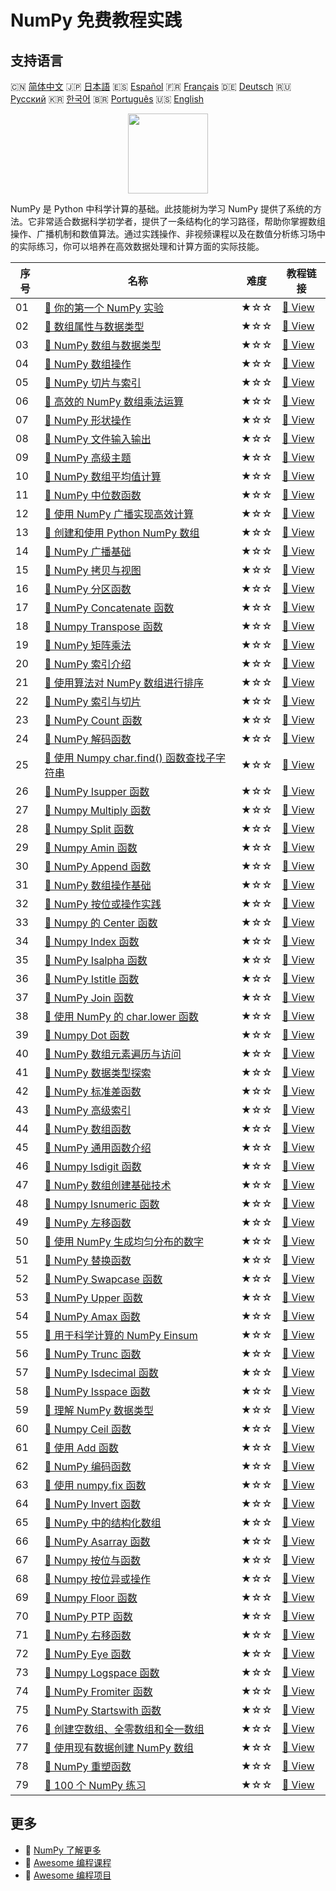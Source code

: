 # NumPy 免费教程实践

## 支持语言

🇨🇳 [简体中文](README_zh.md) 🇯🇵 [日本語](README_ja.md) 🇪🇸 [Español](README_es.md) 🇫🇷 [Français](README_fr.md) 🇩🇪 [Deutsch](README_de.md) 🇷🇺 [Русский](README_ru.md) 🇰🇷 [한국어](README_ko.md) 🇧🇷 [Português](README_pt.md) 🇺🇸 [English](README.md) 

<div align="center">
<img width="128px" src="https://file.labex.io/path/gdqX0QgXsYjL.png">
</div>

NumPy 是 Python 中科学计算的基础。此技能树为学习 NumPy 提供了系统的方法。它非常适合数据科学初学者，提供了一条结构化的学习路径，帮助你掌握数组操作、广播机制和数值算法。通过实践操作、非视频课程以及在数值分析练习场中的实际练习，你可以培养在高效数据处理和计算方面的实际技能。

|   序号 | 名称                                                                                                                                   | 难度   | 教程链接                                                                                             |
|--------|----------------------------------------------------------------------------------------------------------------------------------------|--------|------------------------------------------------------------------------------------------------------|
|     01 | [📖 你的第一个 NumPy 实验](https://labex.io/zh/tutorials/numpy-your-first-numpy-lab-92735)                                             | ★☆☆    | [🔗 View](https://labex.io/zh/tutorials/numpy-your-first-numpy-lab-92735)                            |
|     02 | [📖 数组属性与数据类型](https://labex.io/zh/tutorials/python-array-attributes-and-dtype-8027)                                          | ★☆☆    | [🔗 View](https://labex.io/zh/tutorials/python-array-attributes-and-dtype-8027)                      |
|     03 | [📖 NumPy 数组与数据类型](https://labex.io/zh/tutorials/python-numpy-arrays-and-data-types-4996)                                       | ★☆☆    | [🔗 View](https://labex.io/zh/tutorials/python-numpy-arrays-and-data-types-4996)                     |
|     04 | [📖 NumPy 数组操作](https://labex.io/zh/tutorials/numpy-numpy-array-operations-1403)                                                   | ★☆☆    | [🔗 View](https://labex.io/zh/tutorials/numpy-numpy-array-operations-1403)                           |
|     05 | [📖 NumPy 切片与索引](https://labex.io/zh/tutorials/python-numpy-slicing-and-indexing-352)                                             | ★☆☆    | [🔗 View](https://labex.io/zh/tutorials/python-numpy-slicing-and-indexing-352)                       |
|     06 | [📖 高效的 NumPy 数组乘法运算](https://labex.io/zh/tutorials/python-efficient-numpy-array-multiplication-operations-5007)              | ★☆☆    | [🔗 View](https://labex.io/zh/tutorials/python-efficient-numpy-array-multiplication-operations-5007) |
|     07 | [📖 NumPy 形状操作](https://labex.io/zh/tutorials/numpy-numpy-shape-manipulation-214)                                                  | ★☆☆    | [🔗 View](https://labex.io/zh/tutorials/numpy-numpy-shape-manipulation-214)                          |
|     08 | [📖 NumPy 文件输入输出](https://labex.io/zh/tutorials/python-numpy-file-io-127)                                                        | ★☆☆    | [🔗 View](https://labex.io/zh/tutorials/python-numpy-file-io-127)                                    |
|     09 | [📖 NumPy 高级主题](https://labex.io/zh/tutorials/python-numpy-advanced-topics-11)                                                     | ★☆☆    | [🔗 View](https://labex.io/zh/tutorials/python-numpy-advanced-topics-11)                             |
|     10 | [📖 NumPy 数组平均值计算](https://labex.io/zh/tutorials/numpy-numpy-array-mean-calculation-86481)                                      | ★☆☆    | [🔗 View](https://labex.io/zh/tutorials/numpy-numpy-array-mean-calculation-86481)                    |
|     11 | [📖 NumPy 中位数函数](https://labex.io/zh/tutorials/numpy-numpy-median-function-86483)                                                 | ★☆☆    | [🔗 View](https://labex.io/zh/tutorials/numpy-numpy-median-function-86483)                           |
|     12 | [📖 使用 NumPy 广播实现高效计算](https://labex.io/zh/tutorials/numpy-numpy-broadcasting-for-efficient-computation-85702)               | ★☆☆    | [🔗 View](https://labex.io/zh/tutorials/numpy-numpy-broadcasting-for-efficient-computation-85702)    |
|     13 | [📖 创建和使用 Python NumPy 数组](https://labex.io/zh/tutorials/python-creating-and-using-python-numpy-arrays-86402)                   | ★☆☆    | [🔗 View](https://labex.io/zh/tutorials/python-creating-and-using-python-numpy-arrays-86402)         |
|     14 | [📖 NumPy 广播基础](https://labex.io/zh/tutorials/numpy-numpy-broadcasting-fundamentals-86412)                                         | ★☆☆    | [🔗 View](https://labex.io/zh/tutorials/numpy-numpy-broadcasting-fundamentals-86412)                 |
|     15 | [📖 NumPy 拷贝与视图](https://labex.io/zh/tutorials/python-numpy-copy-and-view-86421)                                                  | ★☆☆    | [🔗 View](https://labex.io/zh/tutorials/python-numpy-copy-and-view-86421)                            |
|     16 | [📖 NumPy 分区函数](https://labex.io/zh/tutorials/python-numpy-partition-function-86489)                                               | ★☆☆    | [🔗 View](https://labex.io/zh/tutorials/python-numpy-partition-function-86489)                       |
|     17 | [📖 NumPy Concatenate 函数](https://labex.io/zh/tutorials/numpy-numpy-concatenate-function-86420)                                      | ★☆☆    | [🔗 View](https://labex.io/zh/tutorials/numpy-numpy-concatenate-function-86420)                      |
|     18 | [📖 Numpy Transpose 函数](https://labex.io/zh/tutorials/numpy-numpy-transpose-function-86512)                                          | ★☆☆    | [🔗 View](https://labex.io/zh/tutorials/numpy-numpy-transpose-function-86512)                        |
|     19 | [📖 NumPy 矩阵乘法](https://labex.io/zh/tutorials/python-numpy-matrix-multiplication-86479)                                            | ★☆☆    | [🔗 View](https://labex.io/zh/tutorials/python-numpy-matrix-multiplication-86479)                    |
|     20 | [📖 NumPy 索引介绍](https://labex.io/zh/tutorials/numpy-introduction-to-indexing-in-numpy-85699)                                       | ★☆☆    | [🔗 View](https://labex.io/zh/tutorials/numpy-introduction-to-indexing-in-numpy-85699)               |
|     21 | [📖 使用算法对 NumPy 数组进行排序](https://labex.io/zh/tutorials/numpy-sorting-numpy-arrays-with-algorithms-86500)                     | ★☆☆    | [🔗 View](https://labex.io/zh/tutorials/numpy-sorting-numpy-arrays-with-algorithms-86500)            |
|     22 | [📖 NumPy 索引与切片](https://labex.io/zh/tutorials/numpy-numpy-indexing-and-slicing-86452)                                            | ★☆☆    | [🔗 View](https://labex.io/zh/tutorials/numpy-numpy-indexing-and-slicing-86452)                      |
|     23 | [📖 NumPy Count 函数](https://labex.io/zh/tutorials/python-numpy-count-function-86423)                                                 | ★☆☆    | [🔗 View](https://labex.io/zh/tutorials/python-numpy-count-function-86423)                           |
|     24 | [📖 NumPy 解码函数](https://labex.io/zh/tutorials/numpy-numpy-decode-function-86427)                                                   | ★☆☆    | [🔗 View](https://labex.io/zh/tutorials/numpy-numpy-decode-function-86427)                           |
|     25 | [📖 使用 Numpy char.find() 函数查找子字符串](https://labex.io/zh/tutorials/python-find-substring-using-numpy-char-find-function-86437) | ★☆☆    | [🔗 View](https://labex.io/zh/tutorials/python-find-substring-using-numpy-char-find-function-86437)  |
|     26 | [📖 NumPy Isupper 函数](https://labex.io/zh/tutorials/numpy-numpy-isupper-function-86467)                                              | ★☆☆    | [🔗 View](https://labex.io/zh/tutorials/numpy-numpy-isupper-function-86467)                          |
|     27 | [📖 Numpy Multiply 函数](https://labex.io/zh/tutorials/python-numpy-multiply-function-86485)                                           | ★☆☆    | [🔗 View](https://labex.io/zh/tutorials/python-numpy-multiply-function-86485)                        |
|     28 | [📖 Numpy Split 函数](https://labex.io/zh/tutorials/numpy-numpy-split-function-86502)                                                  | ★☆☆    | [🔗 View](https://labex.io/zh/tutorials/numpy-numpy-split-function-86502)                            |
|     29 | [📖 Numpy Amin 函数](https://labex.io/zh/tutorials/python-numpy-amin-function-86389)                                                   | ★☆☆    | [🔗 View](https://labex.io/zh/tutorials/python-numpy-amin-function-86389)                            |
|     30 | [📖 NumPy Append 函数](https://labex.io/zh/tutorials/python-numpy-append-function-86391)                                               | ★☆☆    | [🔗 View](https://labex.io/zh/tutorials/python-numpy-append-function-86391)                          |
|     31 | [📖 NumPy 数组操作基础](https://labex.io/zh/tutorials/numpy-fundamentals-of-numpy-array-manipulation-85703)                            | ★☆☆    | [🔗 View](https://labex.io/zh/tutorials/numpy-fundamentals-of-numpy-array-manipulation-85703)        |
|     32 | [📖 NumPy 按位或操作实践](https://labex.io/zh/tutorials/numpy-numpy-bitwise-or-practical-86408)                                        | ★☆☆    | [🔗 View](https://labex.io/zh/tutorials/numpy-numpy-bitwise-or-practical-86408)                      |
|     33 | [📖 Numpy 的 Center 函数](https://labex.io/zh/tutorials/numpy-numpy-center-function-86416)                                             | ★☆☆    | [🔗 View](https://labex.io/zh/tutorials/numpy-numpy-center-function-86416)                           |
|     34 | [📖 Numpy Index 函数](https://labex.io/zh/tutorials/numpy-numpy-index-function-86450)                                                  | ★☆☆    | [🔗 View](https://labex.io/zh/tutorials/numpy-numpy-index-function-86450)                            |
|     35 | [📖 NumPy Isalpha 函数](https://labex.io/zh/tutorials/python-numpy-isalpha-function-86456)                                             | ★☆☆    | [🔗 View](https://labex.io/zh/tutorials/python-numpy-isalpha-function-86456)                         |
|     36 | [📖 NumPy Istitle 函数](https://labex.io/zh/tutorials/numpy-numpy-istitle-function-86466)                                              | ★☆☆    | [🔗 View](https://labex.io/zh/tutorials/numpy-numpy-istitle-function-86466)                          |
|     37 | [📖 NumPy Join 函数](https://labex.io/zh/tutorials/numpy-numpy-join-function-86470)                                                    | ★☆☆    | [🔗 View](https://labex.io/zh/tutorials/numpy-numpy-join-function-86470)                             |
|     38 | [📖 使用 NumPy 的 char.lower 函数](https://labex.io/zh/tutorials/numpy-using-the-numpy-char-lower-function-86477)                      | ★☆☆    | [🔗 View](https://labex.io/zh/tutorials/numpy-using-the-numpy-char-lower-function-86477)             |
|     39 | [📖 Numpy Dot 函数](https://labex.io/zh/tutorials/numpy-numpy-dot-function-86429)                                                      | ★☆☆    | [🔗 View](https://labex.io/zh/tutorials/numpy-numpy-dot-function-86429)                              |
|     40 | [📖 NumPy 数组元素遍历与访问](https://labex.io/zh/tutorials/python-numpy-accessing-array-elements-iteration-86381)                     | ★☆☆    | [🔗 View](https://labex.io/zh/tutorials/python-numpy-accessing-array-elements-iteration-86381)       |
|     41 | [📖 NumPy 数据类型探索](https://labex.io/zh/tutorials/numpy-numpy-datatype-exploration-86425)                                          | ★☆☆    | [🔗 View](https://labex.io/zh/tutorials/numpy-numpy-datatype-exploration-86425)                      |
|     42 | [📖 NumPy 标准差函数](https://labex.io/zh/tutorials/numpy-numpy-std-function-86508)                                                    | ★☆☆    | [🔗 View](https://labex.io/zh/tutorials/numpy-numpy-std-function-86508)                              |
|     43 | [📖 NumPy 高级索引](https://labex.io/zh/tutorials/python-numpy-advance-indexing-86385)                                                 | ★☆☆    | [🔗 View](https://labex.io/zh/tutorials/python-numpy-advance-indexing-86385)                         |
|     44 | [📖 NumPy 数组函数](https://labex.io/zh/tutorials/numpy-numpy-array-function-86400)                                                    | ★☆☆    | [🔗 View](https://labex.io/zh/tutorials/numpy-numpy-array-function-86400)                            |
|     45 | [📖 NumPy 通用函数介绍](https://labex.io/zh/tutorials/python-introduction-to-numpy-universal-functions-85705)                          | ★☆☆    | [🔗 View](https://labex.io/zh/tutorials/python-introduction-to-numpy-universal-functions-85705)      |
|     46 | [📖 Numpy Isdigit 函数](https://labex.io/zh/tutorials/numpy-numpy-isdigit-function-86460)                                              | ★☆☆    | [🔗 View](https://labex.io/zh/tutorials/numpy-numpy-isdigit-function-86460)                          |
|     47 | [📖 NumPy 数组创建基础技术](https://labex.io/zh/tutorials/python-fundamental-numpy-array-creation-techniques-85698)                    | ★☆☆    | [🔗 View](https://labex.io/zh/tutorials/python-fundamental-numpy-array-creation-techniques-85698)    |
|     48 | [📖 Numpy Isnumeric 函数](https://labex.io/zh/tutorials/numpy-numpy-isnumeric-function-86462)                                          | ★☆☆    | [🔗 View](https://labex.io/zh/tutorials/numpy-numpy-isnumeric-function-86462)                        |
|     49 | [📖 NumPy 左移函数](https://labex.io/zh/tutorials/numpy-numpy-left-shift-function-86471)                                               | ★☆☆    | [🔗 View](https://labex.io/zh/tutorials/numpy-numpy-left-shift-function-86471)                       |
|     50 | [📖 使用 NumPy 生成均匀分布的数字](https://labex.io/zh/tutorials/numpy-generating-evenly-spaced-numbers-with-numpy-86473)              | ★☆☆    | [🔗 View](https://labex.io/zh/tutorials/numpy-generating-evenly-spaced-numbers-with-numpy-86473)     |
|     51 | [📖 NumPy 替换函数](https://labex.io/zh/tutorials/numpy-numpy-replace-function-86494)                                                  | ★☆☆    | [🔗 View](https://labex.io/zh/tutorials/numpy-numpy-replace-function-86494)                          |
|     52 | [📖 NumPy Swapcase 函数](https://labex.io/zh/tutorials/python-numpy-swapcase-function-86510)                                           | ★☆☆    | [🔗 View](https://labex.io/zh/tutorials/python-numpy-swapcase-function-86510)                        |
|     53 | [📖 NumPy Upper 函数](https://labex.io/zh/tutorials/numpy-numpy-upper-function-86516)                                                  | ★☆☆    | [🔗 View](https://labex.io/zh/tutorials/numpy-numpy-upper-function-86516)                            |
|     54 | [📖 NumPy Amax 函数](https://labex.io/zh/tutorials/numpy-numpy-amax-function-86387)                                                    | ★☆☆    | [🔗 View](https://labex.io/zh/tutorials/numpy-numpy-amax-function-86387)                             |
|     55 | [📖 用于科学计算的 NumPy Einsum](https://labex.io/zh/tutorials/python-numpy-einsum-for-scientific-computing-4991)                      | ★☆☆    | [🔗 View](https://labex.io/zh/tutorials/python-numpy-einsum-for-scientific-computing-4991)           |
|     56 | [📖 NumPy Trunc 函数](https://labex.io/zh/tutorials/python-numpy-trunc-function-86514)                                                 | ★☆☆    | [🔗 View](https://labex.io/zh/tutorials/python-numpy-trunc-function-86514)                           |
|     57 | [📖 NumPy Isdecimal 函数](https://labex.io/zh/tutorials/numpy-numpy-isdecimal-function-86458)                                          | ★☆☆    | [🔗 View](https://labex.io/zh/tutorials/numpy-numpy-isdecimal-function-86458)                        |
|     58 | [📖 NumPy Isspace 函数](https://labex.io/zh/tutorials/numpy-numpy-isspace-function-86464)                                              | ★☆☆    | [🔗 View](https://labex.io/zh/tutorials/numpy-numpy-isspace-function-86464)                          |
|     59 | [📖 理解 NumPy 数据类型](https://labex.io/zh/tutorials/python-understanding-numpy-data-types-85701)                                    | ★☆☆    | [🔗 View](https://labex.io/zh/tutorials/python-understanding-numpy-data-types-85701)                 |
|     60 | [📖 Numpy Ceil 函数](https://labex.io/zh/tutorials/numpy-numpy-ceil-function-86414)                                                    | ★☆☆    | [🔗 View](https://labex.io/zh/tutorials/numpy-numpy-ceil-function-86414)                             |
|     61 | [📖 使用 Add 函数](https://labex.io/zh/tutorials/numpy-using-the-add-function-86383)                                                   | ★☆☆    | [🔗 View](https://labex.io/zh/tutorials/numpy-using-the-add-function-86383)                          |
|     62 | [📖 NumPy 编码函数](https://labex.io/zh/tutorials/python-numpy-encode-function-86433)                                                  | ★☆☆    | [🔗 View](https://labex.io/zh/tutorials/python-numpy-encode-function-86433)                          |
|     63 | [📖 使用 numpy.fix 函数](https://labex.io/zh/tutorials/numpy-using-the-numpy-fix-function-86439)                                       | ★☆☆    | [🔗 View](https://labex.io/zh/tutorials/numpy-using-the-numpy-fix-function-86439)                    |
|     64 | [📖 NumPy Invert 函数](https://labex.io/zh/tutorials/python-numpy-invert-function-86454)                                               | ★☆☆    | [🔗 View](https://labex.io/zh/tutorials/python-numpy-invert-function-86454)                          |
|     65 | [📖 NumPy 中的结构化数组](https://labex.io/zh/tutorials/python-structured-arrays-in-numpy-85704)                                       | ★☆☆    | [🔗 View](https://labex.io/zh/tutorials/python-structured-arrays-in-numpy-85704)                     |
|     66 | [📖 NumPy Asarray 函数](https://labex.io/zh/tutorials/numpy-numpy-asarray-function-86404)                                              | ★☆☆    | [🔗 View](https://labex.io/zh/tutorials/numpy-numpy-asarray-function-86404)                          |
|     67 | [📖 Numpy 按位与函数](https://labex.io/zh/tutorials/numpy-numpy-bitwise-and-function-86406)                                            | ★☆☆    | [🔗 View](https://labex.io/zh/tutorials/numpy-numpy-bitwise-and-function-86406)                      |
|     68 | [📖 Numpy 按位异或操作](https://labex.io/zh/tutorials/numpy-numpy-bitwise-xor-operation-86410)                                         | ★☆☆    | [🔗 View](https://labex.io/zh/tutorials/numpy-numpy-bitwise-xor-operation-86410)                     |
|     69 | [📖 Numpy Floor 函数](https://labex.io/zh/tutorials/numpy-numpy-floor-function-86441)                                                  | ★☆☆    | [🔗 View](https://labex.io/zh/tutorials/numpy-numpy-floor-function-86441)                            |
|     70 | [📖 NumPy PTP 函数](https://labex.io/zh/tutorials/numpy-numpy-ptp-function-86491)                                                      | ★☆☆    | [🔗 View](https://labex.io/zh/tutorials/numpy-numpy-ptp-function-86491)                              |
|     71 | [📖 NumPy 右移函数](https://labex.io/zh/tutorials/python-numpy-right-shift-function-86498)                                             | ★☆☆    | [🔗 View](https://labex.io/zh/tutorials/python-numpy-right-shift-function-86498)                     |
|     72 | [📖 NumPy Eye 函数](https://labex.io/zh/tutorials/python-numpy-eye-function-86435)                                                     | ★☆☆    | [🔗 View](https://labex.io/zh/tutorials/python-numpy-eye-function-86435)                             |
|     73 | [📖 Numpy Logspace 函数](https://labex.io/zh/tutorials/numpy-numpy-logspace-function-86475)                                            | ★☆☆    | [🔗 View](https://labex.io/zh/tutorials/numpy-numpy-logspace-function-86475)                         |
|     74 | [📖 NumPy Fromiter 函数](https://labex.io/zh/tutorials/numpy-numpy-fromiter-function-86445)                                            | ★☆☆    | [🔗 View](https://labex.io/zh/tutorials/numpy-numpy-fromiter-function-86445)                         |
|     75 | [📖 NumPy Startswith 函数](https://labex.io/zh/tutorials/numpy-numpy-startswith-function-86506)                                        | ★☆☆    | [🔗 View](https://labex.io/zh/tutorials/numpy-numpy-startswith-function-86506)                       |
|     76 | [📖 创建空数组、全零数组和全一数组](https://labex.io/zh/tutorials/numpy-creating-empty-zeroes-and-ones-arrays-86395)                   | ★☆☆    | [🔗 View](https://labex.io/zh/tutorials/numpy-creating-empty-zeroes-and-ones-arrays-86395)           |
|     77 | [📖 使用现有数据创建 NumPy 数组](https://labex.io/zh/tutorials/numpy-creating-a-numpy-array-using-existing-data-86398)                 | ★☆☆    | [🔗 View](https://labex.io/zh/tutorials/numpy-creating-a-numpy-array-using-existing-data-86398)      |
|     78 | [📖 NumPy 重塑函数](https://labex.io/zh/tutorials/python-numpy-reshape-function-86496)                                                 | ★☆☆    | [🔗 View](https://labex.io/zh/tutorials/python-numpy-reshape-function-86496)                         |
|     79 | [📖 100 个 NumPy 练习](https://labex.io/zh/tutorials/100-numpy-exercises-20746)                                                        | ★☆☆    | [🔗 View](https://labex.io/zh/tutorials/100-numpy-exercises-20746)                                   |

## 更多

- 🔗 [NumPy 了解更多](https://labex.io/zh/skilltrees/numpy)
- 🔗 [Awesome 编程课程](https://github.com/labex-labs/awesome-programming-courses)
- 🔗 [Awesome 编程项目](https://github.com/labex-labs/awesome-programming-projects)

